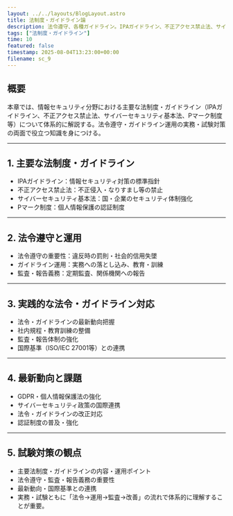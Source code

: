 ```yaml
---
layout: ../../layouts/BlogLayout.astro
title: 法制度・ガイドライン論
description: 法令遵守、各種ガイドライン。IPAガイドライン、不正アクセス禁止法、サイバーセキュリティ基本法、Pマーク制度等。
tags: ["法制度・ガイドライン"]
time: 10
featured: false
timestamp: 2025-08-04T13:23:00+00:00
filename: sc_9
---
```


## 概要

本章では、情報セキュリティ分野における主要な法制度・ガイドライン（IPAガイドライン、不正アクセス禁止法、サイバーセキュリティ基本法、Pマーク制度等）について体系的に解説する。法令遵守・ガイドライン運用の実務・試験対策の両面で役立つ知識を身につける。

---

## 1. 主要な法制度・ガイドライン

- IPAガイドライン：情報セキュリティ対策の標準指針
- 不正アクセス禁止法：不正侵入・なりすまし等の禁止
- サイバーセキュリティ基本法：国・企業のセキュリティ体制強化
- Pマーク制度：個人情報保護の認証制度

---

## 2. 法令遵守と運用

- 法令遵守の重要性：違反時の罰則・社会的信用失墜
- ガイドライン運用：実務への落とし込み、教育・訓練
- 監査・報告義務：定期監査、関係機関への報告

---

## 3. 実践的な法令・ガイドライン対応

- 法令・ガイドラインの最新動向把握
- 社内規程・教育訓練の整備
- 監査・報告体制の強化
- 国際基準（ISO/IEC 27001等）との連携

---

## 4. 最新動向と課題

- GDPR・個人情報保護法の強化
- サイバーセキュリティ政策の国際連携
- 法令・ガイドラインの改正対応
- 認証制度の普及・強化

---

## 5. 試験対策の観点

- 主要法制度・ガイドラインの内容・運用ポイント
- 法令遵守・監査・報告義務の重要性
- 最新動向・国際基準との連携
- 実務・試験ともに「法令→運用→監査→改善」の流れで体系的に理解することが重要。

